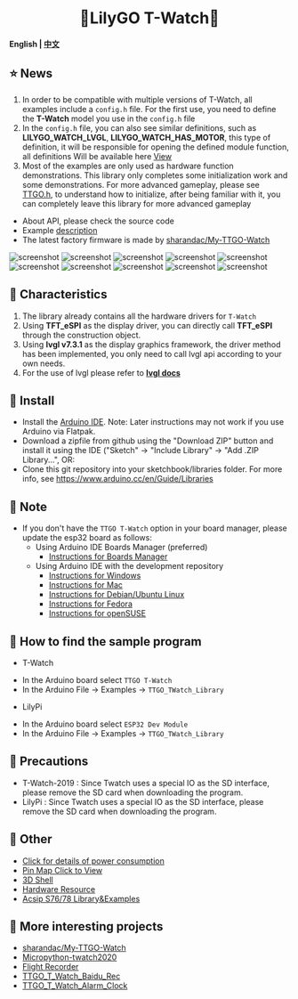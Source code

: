 <h1 align = "center">🌟LilyGO T-Watch🌟</h1>

**English | [中文](docs/details_cn.md)**


<h2 align = "left">⭐ News </h2>

1. In order to be compatible with multiple versions of T-Watch, all examples include a `config.h` file. For the first use, you need to define the **T-Watch** model you use in the `config.h` file
2. In the `config.h` file, you can also see similar definitions, such as **LILYGO_WATCH_LVGL**, **LILYGO_WATCH_HAS_MOTOR**, this type of definition, it will be responsible for opening the defined module function, all definitions Will be available here [View](./docs/defined_en.md)
3. Most of the examples are only used as hardware function demonstrations. This library only completes some initialization work and some demonstrations. For more advanced gameplay, please see [TTGO.h](https://github.com/Xinyuan-LilyGO/TTGO_TWatch_Library/blob/master/src/TTGO.h), to understand how to initialize, after being familiar with it, you can completely leave this library for more advanced gameplay
- About API, please check the source code
- Example [description](docs/examples_en.md)
- The latest factory firmware is made by [sharandac/My-TTGO-Watch](https://github.com/sharandac/My-TTGO-Watch)

![screenshot](https://github.com/sharandac/My-TTGO-Watch/blob/master/images/screen1.png)
![screenshot](https://github.com/sharandac/My-TTGO-Watch/blob/master/images/screen2.png)
![screenshot](https://github.com/sharandac/My-TTGO-Watch/blob/master/images/screen3.png)
![screenshot](https://github.com/sharandac/My-TTGO-Watch/blob/master/images/screen4.png)
![screenshot](https://github.com/sharandac/My-TTGO-Watch/blob/master/images/screen5.png)
![screenshot](https://github.com/sharandac/My-TTGO-Watch/blob/master/images/screen6.png)
![screenshot](https://github.com/sharandac/My-TTGO-Watch/blob/master/images/screen7.png)
![screenshot](https://github.com/sharandac/My-TTGO-Watch/blob/master/images/screen8.png)
![screenshot](https://github.com/sharandac/My-TTGO-Watch/blob/master/images/screen9.png)
![screenshot](https://github.com/sharandac/My-TTGO-Watch/blob/master/images/screen10.png)



<h2 align = "left">🚀 Characteristics</h2>

1. The library already contains all the hardware drivers for `T-Watch`
2. Using **TFT_eSPI** as the display driver, you can directly call **TFT_eSPI** through the construction object.
3. Using **lvgl v7.3.1** as the display graphics framework, the driver method has been implemented, you only need to call lvgl api according to your own needs.
4. For the use of lvgl please refer to **[lvgl docs](https://docs.lvgl.io/v7/en/html/)**


<h2 align = "left">🔷 Install</h2>

- Install the [Arduino IDE](https://www.arduino.cc/en/Main/Software). Note: Later instructions may not work if you use Arduino via Flatpak.
- Download a zipfile from github using the "Download ZIP" button and install it using the IDE ("Sketch" -> "Include Library" -> "Add .ZIP Library...", OR:
- Clone this git repository into your sketchbook/libraries folder. For more info, see https://www.arduino.cc/en/Guide/Libraries


<h2 align = "left">🔷 Note</h2>

- If you don't have the `TTGO T-Watch` option in your board manager, please update the esp32 board as follows:
  - Using Arduino IDE Boards Manager (preferred)
    + [Instructions for Boards Manager](docs/arduino-ide/boards_manager.md)
  - Using Arduino IDE with the development repository
    + [Instructions for Windows](docs/arduino-ide/windows.md)
    + [Instructions for Mac](docs/arduino-ide/mac.md)
    + [Instructions for Debian/Ubuntu Linux](docs/arduino-ide/debian_ubuntu.md)
    + [Instructions for Fedora](docs/arduino-ide/fedora.md)
    + [Instructions for openSUSE](docs/arduino-ide/opensuse.md)

<h2 align = "left">🔶 How to find the sample program</h2>

* T-Watch
- In the Arduino board select `TTGO T-Watch`
- In the Arduino File -> Examples -> `TTGO_TWatch_Library`

* LilyPi
- In the Arduino board select `ESP32 Dev Module`
- In the Arduino File -> Examples -> `TTGO_TWatch_Library`

 <h2 align = "left">🔶 Precautions</h2>

- T-Watch-2019 : Since Twatch uses a special IO as the SD interface, please remove the SD card when downloading the program.
- LilyPi       : Since Twatch uses a special IO as the SD interface, please remove the SD card when downloading the program.


 <h2 align = "left">🔷 Other</h2>

- [Click for details of power consumption](docs/power.md)
- [Pin Map Click to View](docs/pinmap.md)
- [3D Shell](https://github.com/Xinyuan-LilyGO/LilyGo-TWatch-DataSheet/tree/master/3DSHELL)
- [Hardware Resource](https://github.com/Xinyuan-LilyGO/LilyGo-TWatch-DataSheet)
- [Acsip S76/78 Library&Examples](https://github.com/lewisxhe/Acsip-S7xG-Library)

 <h2 align = "left">🔶 More interesting projects</h2>

- [sharandac/My-TTGO-Watch](https://github.com/sharandac/My-TTGO-Watch)
- [Micropython-twatch2020](https://y0no.fr/posts/micropython-ttgo-twatch2020/)
- [Flight Recorder](https://github.com/lyusupov/SoftRF/wiki/Flight-Recorder)
- [TTGO_T_Watch_Baidu_Rec](https://github.com/lixy123/TTGO_T_Watch_Baidu_Rec)
- [TTGO_T_Watch_Alarm_Clock](https://github.com/lixy123/TTGO_T_Watch_Alarm_Clock)